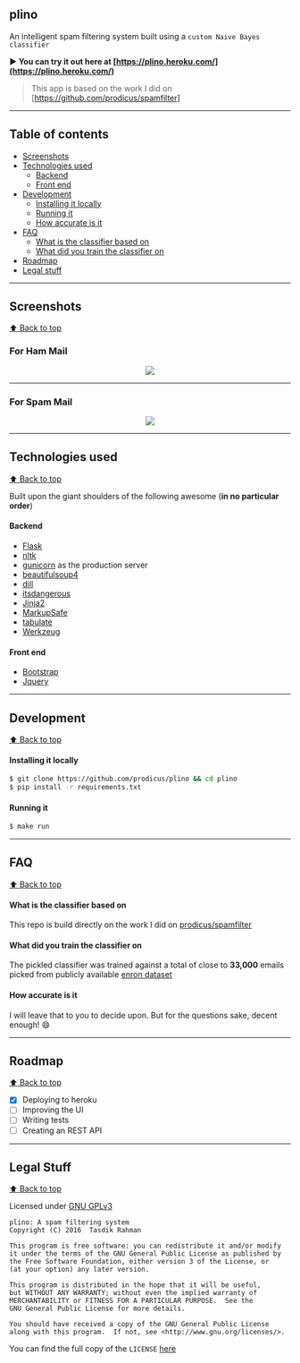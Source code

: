 ## plino
    
An intelligent spam filtering system built using a `custom Naive Bayes classifier`

**:arrow_forward: You can try it out here at [https://plino.heroku.com/](https://plino.heroku.com/)**

>This app is based on the work I did on [https://github.com/prodicus/spamfilter]


***

## Table of contents

- [Screenshots](#screenshots)
- [Technologies used](#technologies-used)
    - [Backend](#backend)
    - [Front end](#front-end)
- [Development](#development)
    - [Installing it locally](#installing-it-locally)
    - [Running it](#running-it)
    - [How accurate is it](#how-accurate-is-it)
- [FAQ](#faq)
    - [What is the classifier based on](#what-is-the-classifier-based-on)
    - [What did you train the classifier on](#what-did-you-train-the-classifier-on)
- [Roadmap](#roadmap)
- [Legal stuff](#legal-stuff)

***

## Screenshots
[:arrow_up: Back to top](https://github.com/prodicus/plino#plino)

### For Ham Mail

<center><img src="http://i.imgur.com/5dUkBDp.jpg"></center>


***

### For Spam Mail

<center><img src="http://i.imgur.com/v0dEJZj.jpg"></center>

***

## Technologies used
[:arrow_up: Back to top](https://github.com/prodicus/plino#plino)

Built upon the giant shoulders of the following awesome (__in no particular order__)

#### Backend

- [Flask](http://flask.pocoo.org/)
- [nltk](http://nltk.org)
- [gunicorn](http://gunicorn.org/) as the production server
- [beautifulsoup4](http://www.crummy.com/software/BeautifulSoup/)
- [dill](https://pypi.python.org/pypi/dill)
- [itsdangerous](https://pypi.python.org/pypi/itsdangerous)
- [Jinja2](jinja.pocoo.org/)
- [MarkupSafe](www.pocoo.org/projects/markupsafe/)
- [tabulate](https://bitbucket.org/astanin/python-tabulate)
- [Werkzeug](werkzeug.pocoo.org/)

#### Front end

- [Bootstrap](http://getbootstrap.com)
- [Jquery](https://jquery.com/)

***

## Development
[:arrow_up: Back to top](https://github.com/prodicus/plino#plino)

#### Installing it locally

```sh
$ git clone https://github.com/prodicus/plino && cd plino
$ pip install -r requirements.txt
```

#### Running it

```sh
$ make run
```

***

## FAQ
[:arrow_up: Back to top](https://github.com/prodicus/plino#plino)

#### What is the classifier based on 

This repo is build directly on the work I did on [prodicus/spamfilter](https://github.com/prodicus/spamfilter)

#### What did you train the classifier on

The pickled classifier was trained against a total of close to **33,000** emails picked from publicly available [enron dataset](https://www.cs.cmu.edu/~./enron/)

#### How accurate is it

I will leave that to you to decide upon. But for the questions sake, decent enough! :smile:

***

## Roadmap
[:arrow_up: Back to top](https://github.com/prodicus/plino#plino)

- [x] Deploying to heroku
- [ ] Improving the UI
- [ ] Writing tests
- [ ] Creating an REST API

***

## Legal Stuff
[:arrow_up: Back to top](https://github.com/prodicus/plino#plino)

Licensed under [GNU GPLv3](https://github.com/prodicus/alice/tree/master/LICENSE)

    plino: A spam filtering system
    Copyright (C) 2016  Tasdik Rahman

    This program is free software: you can redistribute it and/or modify
    it under the terms of the GNU General Public License as published by
    the Free Software Foundation, either version 3 of the License, or
    (at your option) any later version.

    This program is distributed in the hope that it will be useful,
    but WITHOUT ANY WARRANTY; without even the implied warranty of
    MERCHANTABILITY or FITNESS FOR A PARTICULAR PURPOSE.  See the
    GNU General Public License for more details.

    You should have received a copy of the GNU General Public License
    along with this program.  If not, see <http://www.gnu.org/licenses/>.

You can find the full copy of the `LICENSE` [here](https://github.com/prodicus/alice/tree/master/LICENSE)

